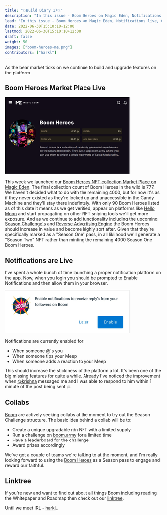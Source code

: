 ```yaml
---
title: "💥Build Diary 17💥"
description: "In this issue - Boom Heroes on Magic Eden, Notifications live, Collabs, Linktree."
lead: "In this issue - Boom Heroes on Magic Eden, Notifications live, Collabs, Linktree."
date: 2022-06-30T15:10:10+12:00
lastmod: 2022-06-30T15:10:10+12:00
draft: false
weight: 50
images: ["boom-heroes-me.png"]
contributors: ["harkl"]
---
```


As the bear market ticks on we continue to build and upgrade features on the platform.

## Boom Heroes Market Place Live

<img src="boom-heroes-me.png" alt="Boom heroes Magic Eden" width="400"/>

This week we launched our [Boom Heroes NFT collection Market Place on Magic Eden](https://magiceden.io/marketplace/EJqr8VRC3rJaEVDDkcbG9G122ixW1GQ4f6y6vMwaGoco). The final collection count of Boom Heroes in the wild is 777. We haven't decided what to do with the remaining 4000, but for now it's as if they never existed as they're locked up and unaccessible in the Candy Machine and they'll stay there indefintely. With only 90 Boom Heroes listed as of this date it means as we get verified, appear on platforms like [Hello Moon](https://www.hellomoon.io) and start propagating on other NFT sniping tools we'll get more exposure. And as we continue to add functionality including the upcoming [Season Challenge's](https://docs.boom.army/prologue/season-challenges/) and [Reverse Advertising Engine](https://docs.boom.army/prologue/whitepaper/) the Boom Heroes should increase in value and become highly sort after. Given that they're specifically marked as a "Season One" pass, in all liklihood we'll generate a "Season Two" NFT rather than minting the remaining 4000 Season One Boom Heroes. 

## Notifications are Live

I've spent a whole bunch of time launching a proper notification platform on the app. Now, when you login you should be prompted to Enable Notifications and then allow them in your browser.

<img src="enable.jpeg" alt="Enable Notifications" width="400"/>

Notifications are currently enabled for:

- When someone @'s you
- When someone tips your Meep
- When someone adds a reaction to your Meep

This should increase the stickiness of the platform a lot. It's been one of the big missing features for quite a while. Already I've noticed the improvement when [@krishna](https://boom.army/krishna) messaged me and I was able to respond to him within 1 minute of the post being sent 💥. 

## Collabs

[Boom](https://boom.army) are actively seeking collabs at the moment to try out the Season Challenge structure. The basic idea behind a collab will be to:

- Create a unique upgradable n/n NFT with a limited supply
- Run a challenge on [boom.army](https://boom.army) for a limited time
- Have a leaderboard for the challenge
- Award prizes accordingly

We've got a couple of teams we're talking to at the moment, and I'm really looking forward to using the [Boom Heroes](https://magiceden.io/marketplace/EJqr8VRC3rJaEVDDkcbG9G122ixW1GQ4f6y6vMwaGoco) as a Season pass to engage and reward our faithful.

## Linktree

If you're new and want to find out about all things Boom including reading the Whitepaper and Roadmap then check out our [linktree](https://linktr.ee/boom_army).

Until we meet IRL - [harkl_](https://boom.army/harkl)